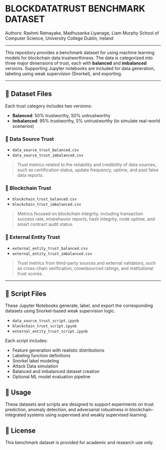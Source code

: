 # BLOCKDATATRUST BENCHMARK DATASET

Authors: Rashmi Ratnayake, Madhusanka Liyanage, Liam Murphy
School of Computer Science, University College Dublin, Ireland

----------

This repository provides a benchmark dataset for using machine learning models for blockchain data trustworthiness. The data is categorized into three major dimensions of trust, each with **balanced** and **imbalanced** versions. Supporting Jupyter notebooks are included for data generation, labeling using weak supervision (Snorkel), and exporting.

---

## 📁 Dataset Files

Each trust category includes two versions:
- **Balanced**: 50% trustworthy, 50% untrustworthy
- **Imbalanced**: 95% trustworthy, 5% untrustworthy (to simulate real-world scenarios)

### 🔹 Data Source Trust
- `data_source_trust_balanced.csv`  
- `data_source_trust_imbalanced.csv`  
> Trust metrics related to the reliability and credibility of data sources, such as certification status, update frequency, uptime, and past false data reports.

### 🔹 Blockchain Trust
- `blockchain_trust_balanced.csv`  
- `blockchain_trust_imbalanced.csv`  
> Metrics focused on blockchain integrity, including transaction success rate, misbehavior reports, hash integrity, node uptime, and smart contract audit status.

### 🔹 External Entity Trust
- `external_entity_trust_balanced.csv`  
- `external_entity_trust_imbalanced.csv`  
> Trust metrics from third-party sources and external validators, such as cross-chain verification, crowdsourced ratings, and institutional trust scores.

---

## 📓 Script Files

These Jupyter Notebooks generate, label, and export the corresponding datasets using Snorkel-based weak supervision logic.

- `data_source_trust_script.ipynb`  
- `blockchain_trust_script.ipynb`  
- `external_entity_trust_script.ipynb`  

Each script includes:
- Feature generation with realistic distributions
- Labeling function definitions
- Snorkel label modeling
- Attack Data simulation
- Balanced and imbalanced dataset creation
- Optional ML model evaluation pipeline

## 🔧 Usage

These datasets and scripts are designed to support experiments on trust prediction, anomaly detection, and adversarial robustness in blockchain-integrated systems using supervised and weakly supervised learning.

## 📄 License

This benchmark dataset is provided for academic and research use only.
